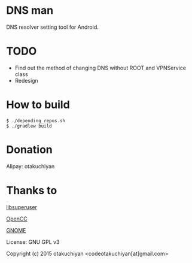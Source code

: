 # DNS man

DNS resolver setting tool for Android.

TODO
===
- Find out the method of changing DNS without ROOT and VPNService class
- Redesign

How to build
===

    $ ./depending_repos.sh
    $ ./gradlew build

Donation
===

Alipay: otakuchiyan

Thanks to
===

[libsuperuser](https://github.com/Chainfire/libsuperuser)

[OpenCC](https://github.com/BYVoid/OpenCC)

[GNOME](https://www.gnome.org)


License: GNU GPL v3

Copyright (c) 2015 otakuchiyan <codeotakuchiyan[at]gmail.com>
